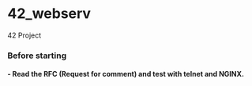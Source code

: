 # 42_webserv
42 Project

### Before starting
#### - Read the RFC (Request for comment) and test with telnet and NGINX.
